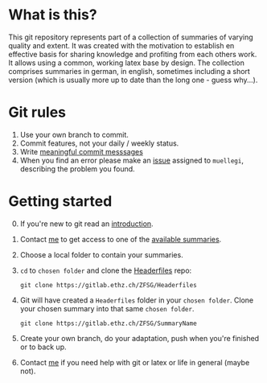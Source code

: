 # What is this?

This git repository represents part of a collection of summaries of varying quality and extent.
It was created with the motivation to establish en effective basis for sharing knowledge and profiting from each others work. It allows using a common, working latex base by design.
The collection comprises summaries in german, in english, sometimes including a short version (which is usually more up to date than the long one - guess why...).

# Git rules

1. Use your own branch to commit.
2. Commit features, not your daily / weekly status.
3. Write [meaningful commit messsages](https://chris.beams.io/posts/git-commit/)
4. When you find an error please make an [issue](https://docs.gitlab.com/ee/user/project/issues/) assigned to `muellegi`, describing the problem you found.

# Getting started

0. If you're new to git read an [introduction](https://git-scm.com/book/en/v2/Getting-Started-Git-Basics).

1. Contact [me](mailto:muellegi@student.ethz.ch) to get access to one of the [available summaries](https://gitlab.ethz.ch/ZFSG/Headerfiles/blob/master/ListOfSummaries.md).

2. Choose a local folder to contain your summaries.

3. `cd` to `chosen folder` and clone the [Headerfiles](https://gitlab.ethz.ch/ZFSG/Headerfiles) repo:

    `git clone https://gitlab.ethz.ch/ZFSG/Headerfiles`

4. Git will have created a `Headerfiles` folder in your `chosen folder`. Clone your chosen summary into that same `chosen folder`. 

    `git clone https://gitlab.ethz.ch/ZFSG/SummaryName`

5. Create your own branch, do your adaptation, push when you're finished or to back up.

6. Contact [me](mailto:muellegi@student.ethz.ch) if you need help with git or latex or life in general (maybe not).

